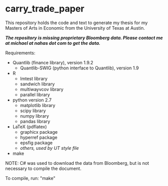 # carry_trade_paper

This repository holds the code and text to generate my thesis for my
Masters of Arts in Economic from the University of Texas at Austin.

**_The repository is missing proprietary Bloomberg data.  Please
  contact me at michael at nahas dot com to get the data._**

Requirements:
* Quantlib (finance library), version 1.9.2
  * Quantlib-SWIG (python interface to Quantlib), version 1.9
* R
  * lmtest library 
  * sandwich library 
  * multiwayvcov library 
  * parallel library 
* python version 2.7
  * matplotlib library
  * scipy library
  * numpy library
  * pandas library
* LaTeX (pdflatex)
  * graphicx package
  * hyperref package
  * epsfig package
  * _others, used by UT style file_
* make

NOTE: C# was used to download the data from Bloomberg, but is not
necessary to compile the document.

To compile, run: "make"

